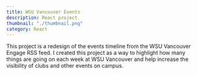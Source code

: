 ```yaml
---
title: WSU Vancouver Events
description: React project
thumbnail: "./thumbnail.png"
category: React
---
```


This project is a redesign of the events timeline from the WSU Vancouver Engage RSS feed. I created this project as a way to highlight how many things are going on each week at WSU Vancouver and help increase the visibility of clubs and other events on campus.
